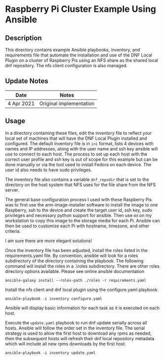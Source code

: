 Raspberry Pi Cluster Example Using Ansible
==================

## Description

This directory contains example Ansible playbooks, inventory, and requirements file that automate the installation and use of the DNF Local Plugin  on a cluster of Raspberry Pis using an NFS share as the shared local dnf repository. The nfs client configuration is also managed. 

## Update Notes
Date        | Notes
----------  | -------------------------------
4 Apr 2021  | Original implementation

## Usage

In a directory containing these files, edit the inventory file to reflect your local set of machines that will have the DNF Local Plugin installed and configured. The default inventory file is in `ini` format, lists 4 devices with names and IP addresses, along with the user name and ssh key ansible will use to connect to each host. The process to set up each host with the correct user profile and ssh key is out of scope for this example but can be done manually or via the tool used to install Fedora on each device. The user id also needs to have sudo privileges. 

The inventory file also contains a variable `dnf_repodir` that is set to the directory on the host system that NFS uses for the file share from the NFS server.

The general base configuration process I used with these Raspberry Pis was to first use the arm-image-installer software to install the image to one Raspberry, ssh to the device and create the target user id, ssh key, sudo privileges and necessary python support for ansible. Then use `dd` on my workstation to copy this image to the storage media for each Pi. Ansible can then be used to customize each Pi with hostname, timezone, and other criteria.

I am sure there are more elegant solutions!

Once the inventory file has been adjusted, install the roles listed in the requirements.yaml file. By convention, ansible will look for a roles subdirectory of the directory containing the playbook. The following command will install the roles in a .\roles subdirectory. There are other roles directory options available. Please see online ansible documentation

```
ansible-galaxy install --roles-path ./roles -r requirements.yaml 
```

Install the nfs client and dnf local plugin using the configure.yaml playbook:

```
ansible-playbook -i inventory configure.yaml
```

Ansible will display basic information for each task as it is executed on each host.

Execute the `update.yaml` playbook to run dnf update serially across all hosts. Ansible will follow the order set in the inventory file. The serial strategy is used to allow the first host to download any rpms as needed, then the subsequent hosts will refresh their dnf local repository metadata which will include all new rpms downloads by the first host.

```
ansible-playbook -i inventory update.yaml
```
